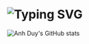 ![Typing SVG](https://readme-typing-svg.herokuapp.com?font=Fira+Code&size=22&pause=1000&color=FF69B4&center=true&width=435&lines=Hello%2C+I'm+Anh+Duy!;Welcome+to+my+GitHub+Profile!;I+love+coding!+❤️)
===
![Anh Duy's GitHub stats](https://github-readme-stats.vercel.app/api?username=anhduy2208&show_icons=true&theme=radical)
